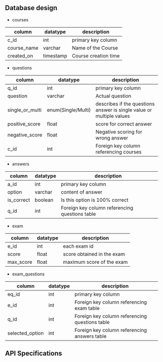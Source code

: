 ## Database design

* courses

column|datatype|description
--|--|--|
c_id | int | primary key column
course_name | varchar | Name of the Course
created_on | timestamp | Course creation time

* questions

column|datatype|description
--|--|--|
q_id|int|primary key column
question|varchar| Actual question
single_or_multi| enum(Single/Multi) | describes if the questions answer is single value or multiple values
positive_score| float | score for correct answer
negative_score | float | Negative scoring for wrong answer
c_id | int | Foreign key column referencing courses

* answers

column|datatype|description
--|--|--|
a_id | int | primary key column
option | varchar | content of answer
is_correct | boolean | Is this option is 100% correct
q_id | int | Foreign key column referencing questions table

* exam

column|datatype|description
--|--|--|
e_id | int | each exam id
score | float | score obtained in the exam
max_score | float | maximum score of the exam

* exam_questions

column|datatype|description
--|--|--|
eq_id | int| primary key column
e_id | int | Foreign key column referencing exam table
q_id | int | Foreign key column referencing questions table
selected_option | int | Foreign key column referencing answers table


## API Specifications